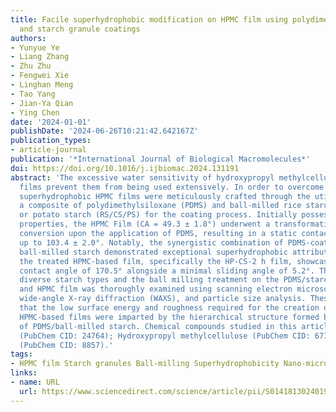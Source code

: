 ```yaml
---
title: Facile superhydrophobic modification on HPMC film using polydimethylsiloxane
  and starch granule coatings
authors:
- Yunyue Ye
- Liang Zhang
- Zhu Zhu
- Fengwei Xie
- Linghan Meng
- Tao Yang
- Jian-Ya Qian
- Ying Chen
date: '2024-01-01'
publishDate: '2024-06-26T10:21:42.642167Z'
publication_types:
- article-journal
publication: '*International Journal of Biological Macromolecules*'
doi: https://doi.org/10.1016/j.ijbiomac.2024.131191
abstract: 'The excessive water sensitivity of hydroxypropyl methylcellulose (HPMC)
  films prevent them from being used extensively. In order to overcome this limitation,
  superhydrophobic HPMC films were meticulously crafted through the utilization of
  a composite of polydimethylsiloxane (PDMS) and ball-milled rice starch, corn starch,
  or potato starch (RS/CS/PS) for the coating process. Initially possessing hydrophilic
  properties, the HPMC Film (CA = 49.3 ± 1.8°) underwent a transformative hydrophobic
  conversion upon the application of PDMS, resulting in a static contact angle measuring
  up to 103.4 ± 2.0°. Notably, the synergistic combination of PDMS-coated HPMC with
  ball-milled starch demonstrated exceptional superhydrophobic attributes. Particularly,
  the treated HPMC-based film, specifically the HP-CS-2 h film, showcased an impressive
  contact angle of 170.5° alongside a minimal sliding angle of 5.2°. The impact of
  diverse starch types and the ball milling treatment on the PDMS/starch coatings
  and HPMC film was thoroughly examined using scanning electron microscopy (SEM),
  wide-angle X-ray diffraction (WAXS), and particle size analysis. These studies demonstrated
  that the low surface energy and roughness required for the creation of superhydrophobic
  HPMC-based films were imparted by the hierarchical structure formed by the application
  of PDMS/ball-milled starch. Chemical compounds studied in this article Polydimethylsiloxane
  (PubChem CID: 24764); Hydroxypropyl methylcellulose (PubChem CID: 671); Ethyl acetate
  (PubChem CID: 8857).'
tags:
- HPMC film Starch granules Ball-milling Superhydrophobicity Nano-micro structure
links:
- name: URL
  url: https://www.sciencedirect.com/science/article/pii/S0141813024019962
---
```

